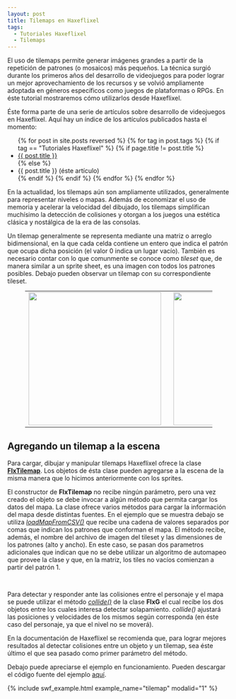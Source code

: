 ```yaml
---
layout: post
title: Tilemaps en Haxeflixel
tags:
  - Tutoriales Haxeflixel
  - Tilemaps
---
```


El uso de tilemaps permite generar imágenes grandes a partir de la repetición de patrones (o mosaicos) más pequeños. La técnica surgió durante los primeros años del desarrollo de videojuegos para poder lograr un mejor aprovechamiento de los recursos y se volvió ampliamente adoptada en géneros específicos como juegos de plataformas o RPGs. En éste tutorial mostraremos cómo utilizarlos desde Haxeflixel.

Éste forma parte de una serie de artículos sobre desarrollo de videojuegos en Haxeflixel. Aquí hay un índice de los artículos publicados hasta el momento:

<ul>
{% for post in site.posts reversed %}
  {% for tag in post.tags %}
    {% if tag == "Tutoriales Haxeflixel" %}
      {% if page.title != post.title %}
        <li><a href="{{site.baseurl}}{{post.url}}">{{ post.title }}</a></li>
      {% else %}
        <li>{{ post.title }} (éste artículo)</li>
      {% endif %}
    {% endif %}
  {% endfor %}
{% endfor %}
</ul>

En la actualidad, los tilemaps aún son ampliamente utilizados, generalmente para representar niveles o mapas. Además de economizar el uso de memoria y acelerar la velocidad del dibujado, los tilemaps simplifican muchísimo la detección de colisiones y otorgan a los juegos una estética clásica y nostálgica de la era de las consolas.

Un tilemap generalmente se representa mediante una matriz o arreglo bidimensional, en la que cada celda contiene un entero que indica el patrón que ocupa dicha posición (el valor 0 indica un lugar vacío). También es necesario contar con lo que comunmente se conoce como *tileset* que, de manera similar a un sprite sheet, es una imagen con todos los patrones posibles. Debajo pueden observar un tilemap con su correspondiente tileset.

<figure>
<table style="margin: 0 auto;">
	<tr>
		<td style="padding-right: 20px;"><img  src="{{site.baseurl}}/images/generic_platformer_tiles.png" style="height:300px;"></td>
		<td><img src="{{site.baseurl}}/images/generic_platformer_tiles_map.png" style="height: 300px;"></td>
	</tr>
</table>
</figure>

## Agregando un tilemap a la escena

Para cargar, dibujar y manipular tilemaps Haxeflixel ofrece la clase [**FlxTilemap**](http://api.haxeflixel.com/flixel/tile/FlxBaseTilemap.html). Los objetos de ésta clase pueden agregarse a la escena de la misma manera que lo hicimos anteriormente con los sprites.

El constructor de **FlxTilemap** no recibe ningún parámetro, pero una vez creado el objeto se debe invocar a algún método que permita cargar los datos del mapa. La clase ofrece varios métodos para cargar la información del mapa desde distintas fuentes. En el ejemplo que se muestra debajo se utiliza [*loadMapFromCSV()*](http://api.haxeflixel.com/flixel/tile/FlxBaseTilemap.html#loadMapFromCSV) que recibe una cadena de valores separados por comas que indican los patrones que conforman el mapa. El método recibe, además, el nombre del archivo de imagen del tileset y las dimensiones de los patrones (alto y ancho). En este caso, se pasan dos parametros adicionales que indican que no se debe utilizar un algoritmo de automapeo que provee la clase y que, en la matriz, los tiles no vacíos comienzan a partir del patrón 1.

<div class="code_container">
	<pre name="code" class="brush: haxe; toolbar: false; gutter: false;" id="example_tilemap">
	</pre>
</div>

Para detectar y responder ante las colisiones entre el personaje y el mapa se puede utilizar el método [*collide()*](http://api.haxeflixel.com/flixel/FlxG.html#collide) de la clase **FlxG** el cual recibe los dos objetos entre los cuales interesa detectar solapamiento. *collide()* ajustará las posiciones y velocidades de los mismos según corresponda (en éste caso del personaje, ya que el nivel no se moverá).

En la documentación de Haxeflixel se recomienda que, para lograr mejores resultados al detectar colisiones entre un objeto y un tilemap, sea éste último el que sea pasado como primer parámetro del método.

Debajo puede apreciarse el ejemplo en funcionamiento. Pueden descargar el código fuente del ejemplo [aquí](http://github.com/pabab/pvj2-fichunl-code/blob/master/_zip/tilemap.zip?raw=true).

{% include swf_example.html example_name="tilemap" modalid="1" %}

<script>
  $(document).ready(function(){
    var ch = new CodeHelper();
    ch.add('https://raw.githubusercontent.com/pabab/pvj2-fichunl-code/master/tilemap/source/PlayState.hx', '#example_tilemap');
    ch.go(SyntaxHighlighter.all);
  });
</script>

<!--Una práctica común es utilizar varios tilemaps para distintas capas del escenario, por ejemplo, una para los tiles que están en el fondo y otra para los tiles con los que el jugador puede colisionar.-->
